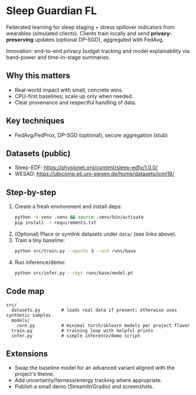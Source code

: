 # Sleep Guardian FL

Federated learning for sleep staging + stress spillover indicators from wearables (simulated clients). Clients train locally and send **privacy-preserving** updates (optional DP-SGD), aggregated with FedAvg.

Innovation: end-to-end privacy budget tracking and model explainability via band-power and time-in-stage summaries.

## Why this matters
- Real-world impact with small, concrete wins.
- CPU-first baselines; scale up only when needed.
- Clear provenance and respectful handling of data.

## Key techniques
- FedAvg/FedProx, DP-SGD (optional), secure aggregation (stub)

## Datasets (public)
- Sleep-EDF: https://physionet.org/content/sleep-edfx/1.0.0/
- WESAD: https://ubicomp.eti.uni-siegen.de/home/datasets/icmi18/

## Step-by-step
1. Create a fresh environment and install deps:
   ```bash
   python -m venv .venv && source .venv/bin/activate
   pip install -r requirements.txt
   ```
2. (Optional) Place or symlink datasets under `data/` (see links above).
3. Train a tiny baseline:
   ```bash
   python src/train.py --epochs 3 --out runs/base
   ```
4. Run inference/demo:
   ```bash
   python src/infer.py --ckpt runs/base/model.pt
   ```

## Code map
```
src/
  datasets.py        # loads real data if present; otherwise uses synthetic samples
  models/
    core.py          # minimal torch/sklearn models per project flavor
  train.py           # training loop with helpful prints
  infer.py           # simple inference/demo script
```

## Extensions
- Swap the baseline model for an advanced variant aligned with the project's theme.
- Add uncertainty/fairness/energy tracking where appropriate.
- Publish a small demo (Streamlit/Gradio) and screenshots.
